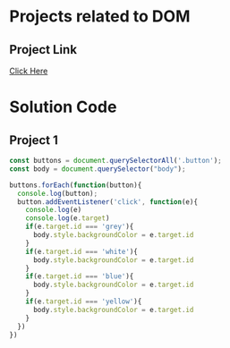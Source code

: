 # Projects related to DOM

## Project Link
[Click Here](https://stackblitz.com/edit/dom-project-chaiaurcode-ddq5dv?file=index.html)

# Solution Code

## Project 1
```javascript
const buttons = document.querySelectorAll('.button');
const body = document.querySelector("body");

buttons.forEach(function(button){
  console.log(button);
  button.addEventListener('click', function(e){
    console.log(e)
    console.log(e.target)
    if(e.target.id === 'grey'){
      body.style.backgroundColor = e.target.id
    }
    if(e.target.id === 'white'){
      body.style.backgroundColor = e.target.id
    }
    if(e.target.id === 'blue'){
      body.style.backgroundColor = e.target.id
    }
    if(e.target.id === 'yellow'){
      body.style.backgroundColor = e.target.id
    }
  })
})
```
